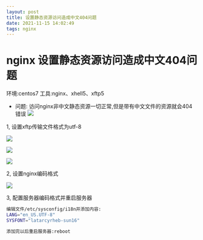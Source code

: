 ```yaml
---
layout: post
title: 设置静态资源访问造成中文404问题
date: 2021-11-15 14:02:49
tags: nginx
---
```


# nginx 设置静态资源访问造成中文404问题

环境:centos7
工具:nginx、xhell5、xftp5

- 问题:
访问nginx非中文静态资源一切正常,但是带有中文文件的资源就会404错误
![](https://img-blog.csdnimg.cn/20201202143555679.jpg?x-oss-process=image/watermark,type_ZmFuZ3poZW5naGVpdGk,shadow_10,text_aHR0cHM6Ly9ibG9nLmNzZG4ubmV0L3dlaXhpbl80MzE0NzM3MQ==,size_16,color_FFFFFF,t_70#pic_center)

1, 设置xftp传输文件格式为utf-8

![](https://img-blog.csdnimg.cn/20201202143701671.jpg?x-oss-process=image/watermark,type_ZmFuZ3poZW5naGVpdGk,shadow_10,text_aHR0cHM6Ly9ibG9nLmNzZG4ubmV0L3dlaXhpbl80MzE0NzM3MQ==,size_16,color_FFFFFF,t_70#pic_center)

![](https://img-blog.csdnimg.cn/20201202143711853.jpg?x-oss-process=image/watermark,type_ZmFuZ3poZW5naGVpdGk,shadow_10,text_aHR0cHM6Ly9ibG9nLmNzZG4ubmV0L3dlaXhpbl80MzE0NzM3MQ==,size_16,color_FFFFFF,t_70#pic_center)

![](https://img-blog.csdnimg.cn/20201202143719142.jpg?x-oss-process=image/watermark,type_ZmFuZ3poZW5naGVpdGk,shadow_10,text_aHR0cHM6Ly9ibG9nLmNzZG4ubmV0L3dlaXhpbl80MzE0NzM3MQ==,size_16,color_FFFFFF,t_70#pic_center)

2, 设置nginx编码格式

![](https://img-blog.csdnimg.cn/20201202143729413.jpg?x-oss-process=image/watermark,type_ZmFuZ3poZW5naGVpdGk,shadow_10,text_aHR0cHM6Ly9ibG9nLmNzZG4ubmV0L3dlaXhpbl80MzE0NzM3MQ==,size_16,color_FFFFFF,t_70#pic_center)

3, 配置服务器编码格式并重启服务器

``` Bash
编辑文件/etc/sysconfig/i18n并添加内容:
LANG="en_US.UTF-8"
SYSFONT="latarcyrheb-sun16"

添加完以后重启服务器:reboot

```